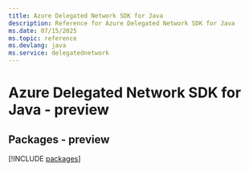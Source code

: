 ```yaml
---
title: Azure Delegated Network SDK for Java
description: Reference for Azure Delegated Network SDK for Java
ms.date: 07/15/2025
ms.topic: reference
ms.devlang: java
ms.service: delegatednetwork
---
```

# Azure Delegated Network SDK for Java - preview
## Packages - preview
[!INCLUDE [packages](delegated-network-index.md)]